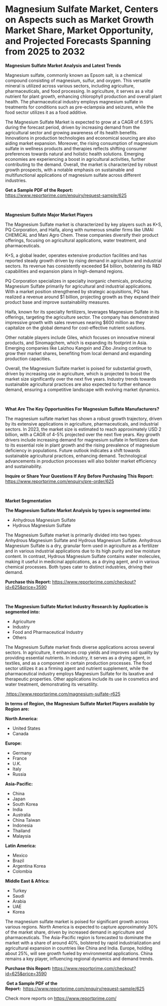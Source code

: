 <p><h1>Magnesium Sulfate Market, Centers on Aspects such as Market Growth Market Share, Market Opportunity, and Projected Forecasts Spanning from 2025 to 2032</h1></p><p><strong>Magnesium Sulfate Market Analysis and Latest Trends</strong></p>
<p><p>Magnesium sulfate, commonly known as Epsom salt, is a chemical compound consisting of magnesium, sulfur, and oxygen. This versatile mineral is utilized across various sectors, including agriculture, pharmaceuticals, and food processing. In agriculture, it serves as a vital nutrient for plant growth, enhancing chlorophyll production and overall plant health. The pharmaceutical industry employs magnesium sulfate in treatments for conditions such as pre-eclampsia and seizures, while the food sector utilizes it as a food additive.</p><p>The Magnesium Sulfate Market is expected to grow at a CAGR of 6.59% during the forecast period, driven by increasing demand from the agricultural sector and growing awareness of its health benefits. Innovations in production technologies and economical sourcing are also aiding market expansion. Moreover, the rising consumption of magnesium sulfate in wellness products and therapies reflects shifting consumer preferences towards natural and holistic health solutions. Emerging economies are experiencing a boost in agricultural activities, further contributing to the demand. Overall, the market is characterized by robust growth prospects, with a notable emphasis on sustainable and multifunctional applications of magnesium sulfate across different industries.</p></p>
<p><strong>Get a Sample PDF of the Report:&nbsp;</strong> <a href="https://www.reportprime.com/enquiry/request-sample/625?utm_campaign=3272&utm_medium=2&utm_source=Github&utm_content=ia&utm_term=18032025&utm_id=magnesium-sulfate">https://www.reportprime.com/enquiry/request-sample/625</a></p>
<p>&nbsp;</p>
<p><strong>Magnesium Sulfate Major Market Players</strong></p>
<p><p>The Magnesium Sulfate market is characterized by key players such as K+S, PQ Corporation, and Haifa, along with numerous smaller firms like UMAI CHEMICAL and Mani Agro Chem. These companies diversify their product offerings, focusing on agricultural applications, water treatment, and pharmaceuticals. </p><p>K+S, a global leader, operates extensive production facilities and has reported steady growth driven by rising demand in agriculture and industrial sectors. Its revenue has consistently exceeded $4 billion, bolstering its R&D capabilities and expansion plans in high-demand regions.</p><p>PQ Corporation specializes in specialty inorganic chemicals, producing Magnesium Sulfate primarily for agricultural and industrial applications. With a market position strengthened by strategic acquisitions, PQ has realized a revenue around $1 billion, projecting growth as they expand their product base and improve sustainability measures.</p><p>Haifa, known for its specialty fertilizers, leverages Magnesium Sulfate in its offerings, targeting the agriculture sector. The company has demonstrated impressive growth with sales revenues nearing $600 million as they capitalize on the global demand for cost-effective nutrient solutions.</p><p>Other notable players include Giles, which focuses on innovative mineral products, and Sinomagchem, which is expanding its footprint in Asia. Emerging companies like Laizhou Kangxin and Zibo Jinxing continue to grow their market shares, benefiting from local demand and expanding production capacities.</p><p>Overall, the Magnesium Sulfate market is poised for substantial growth, driven by increasing use in agriculture, which is projected to boost the market size significantly over the next five years. Industry trends towards sustainable agricultural practices are also expected to further enhance demand, ensuring a competitive landscape with evolving market dynamics.</p></p>
<p>&nbsp;</p>
<p><strong>What Are The Key Opportunities For Magnesium Sulfate Manufacturers?</strong></p>
<p><p>The magnesium sulfate market has shown a robust growth trajectory, driven by its extensive applications in agriculture, pharmaceuticals, and industrial sectors. In 2023, the market size is estimated to reach approximately USD 2 billion, with a CAGR of 4-5% projected over the next five years. Key growth drivers include increasing demand for magnesium sulfate in fertilizers due to its essential role in plant growth and the rising prevalence of magnesium deficiency in populations. Future outlook indicates a shift towards sustainable agricultural practices, enhancing demand. Technological advancements in production processes will also bolster market efficiency and sustainability.</p></p>
<p><strong>Inquire or Share Your Questions If Any Before Purchasing This Report:</strong> <a href="https://www.reportprime.com/enquiry/pre-order/625?utm_campaign=3272&utm_medium=2&utm_source=Github&utm_content=ia&utm_term=18032025&utm_id=magnesium-sulfate">https://www.reportprime.com/enquiry/pre-order/625</a></p>
<p>&nbsp;</p>
<p><strong>Market Segmentation</strong></p>
<p><strong>The Magnesium Sulfate Market Analysis by types is segmented into:</strong></p>
<p><ul><li>Anhydrous Magnesium Sulfate</li><li>Hydrous Magnesium Sulfate</li></ul></p>
<p><p>The Magnesium Sulfate market is primarily divided into two types: Anhydrous Magnesium Sulfate and Hydrous Magnesium Sulfate. Anhydrous Magnesium Sulfate is a dry, granular form used in agriculture as a fertilizer and in various industrial applications due to its high purity and low moisture content. In contrast, Hydrous Magnesium Sulfate contains water molecules, making it useful in medicinal applications, as a drying agent, and in various chemical processes. Both types cater to distinct industries, driving their demand.</p></p>
<p><strong>Purchase this Report:&nbsp;</strong><a href="https://www.reportprime.com/checkout?id=625&price=3590&utm_campaign=3272&utm_medium=2&utm_source=Github&utm_content=ia&utm_term=18032025&utm_id=magnesium-sulfate">https://www.reportprime.com/checkout?id=625&price=3590</a></p>
<p>&nbsp;</p>
<p><strong>The Magnesium Sulfate Market Industry Research by Application is segmented into:</strong></p>
<p><ul><li>Agriculture</li><li>Industry</li><li>Food and Pharmaceutical Industry</li><li>Others</li></ul></p>
<p><p>The Magnesium Sulfate market finds diverse applications across several sectors. In agriculture, it enhances crop yields and improves soil quality by providing essential nutrients. In industry, it serves as a drying agent, in textiles, and as a component in certain production processes. The food sector utilizes it as a firming agent and nutrient supplement, while the pharmaceutical industry employs Magnesium Sulfate for its laxative and therapeutic properties. Other applications include its use in cosmetics and water treatment, demonstrating its versatility.</p></p>
<p><a href="https://www.reportprime.com/magnesium-sulfate-r625?utm_campaign=3272&utm_medium=2&utm_source=Github&utm_content=ia&utm_term=18032025&utm_id=magnesium-sulfate">&nbsp;https://www.reportprime.com/magnesium-sulfate-r625</a></p>
<p><strong>In terms of Region, the Magnesium Sulfate Market Players available by Region are:</strong></p>
<p>
    <p> <strong> North America: </strong>
        <ul>
            <li>United States</li>
            <li>Canada</li>
        </ul>
        </p> 
    <p> <strong> Europe: </strong>
        <ul>
            <li>Germany</li>
            <li>France</li>
            <li>U.K.</li>
            <li>Italy</li>
            <li>Russia</li>
        </ul>
        </p> 
    <p> <strong> Asia-Pacific: </strong>
        <ul>
            <li>China</li>
            <li>Japan</li>
            <li>South Korea</li>
            <li>India</li>
            <li>Australia</li>
            <li>China Taiwan</li>
            <li>Indonesia</li>
            <li>Thailand</li>
            <li>Malaysia</li>
        </ul>
        </p> 
    <p> <strong> Latin America: </strong>
        <ul>
            <li>Mexico</li>
            <li>Brazil</li>
            <li>Argentina Korea</li>
            <li>Colombia</li>
        </ul>
        </p> 
    <p> <strong> Middle East & Africa: </strong>
        <ul>
            <li>Turkey</li>
            <li>Saudi</li>
            <li>Arabia</li>
            <li>UAE</li>
            <li>Korea</li>
        </ul>
    </p>
    </p>
<p><p>The magnesium sulfate market is poised for significant growth across various regions. North America is expected to capture approximately 30% of the market share, driven by increased demand in agriculture and pharmaceuticals. The Asia-Pacific region is forecasted to dominate the market with a share of around 40%, bolstered by rapid industrialization and agricultural expansion in countries like China and India. Europe, holding about 25%, will see growth fueled by environmental applications. China remains a key player, influencing regional dynamics and demand trends.</p></p>
<p><strong>Purchase this Report: </strong><a href="https://www.reportprime.com/checkout?id=625&price=3590&utm_campaign=3272&utm_medium=2&utm_source=Github&utm_content=ia&utm_term=18032025&utm_id=magnesium-sulfate">https://www.reportprime.com/checkout?id=625&price=3590</a></p>
<p>&nbsp;<strong>Get a Sample PDF of the Report:&nbsp;&nbsp;</strong><a href="https://www.reportprime.com/enquiry/request-sample/625?utm_campaign=3272&utm_medium=2&utm_source=Github&utm_content=ia&utm_term=18032025&utm_id=magnesium-sulfate">https://www.reportprime.com/enquiry/request-sample/625</a></p>
<p><strong></strong></p>
<p>Check more reports on <a href="https://www.reportprime.com/?utm_campaign=3272&utm_medium=2&utm_source=Github&utm_content=ia&utm_term=18032025&utm_id=magnesium-sulfate">https://www.reportprime.com/</a></p>